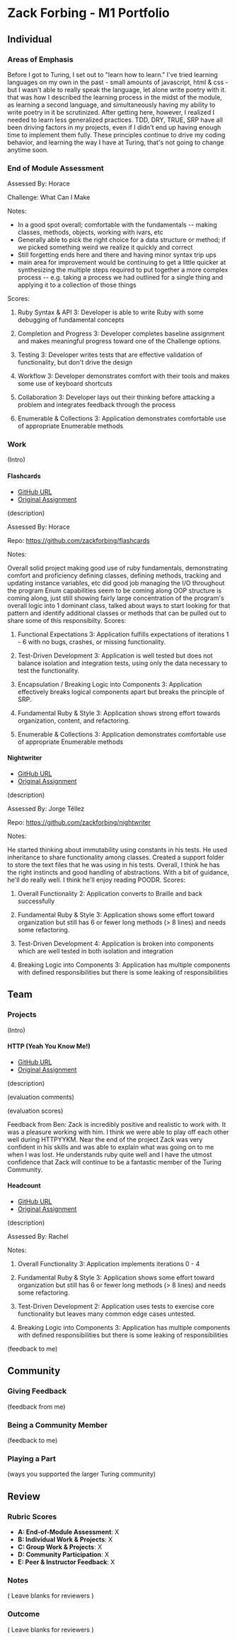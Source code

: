 # Zack Forbing - M1 Portfolio

## Individual

### Areas of Emphasis

Before I got to Turing, I set out to "learn how to learn." I've tried learning languages on my own in the past - small amounts of javascript, html & css - but I wasn't able to really speak the language, let alone write poetry with it. that was how I described the learning process in the midst of the module, as learning a second language, and simultaneously having my ability to write poetry in it be scrutinized.
After getting here, however, I realized I needed to learn less generalized practices. TDD, DRY, TRUE, SRP have all been driving factors in my projects, even if I didn't end up having enough time to implement them fully. These principles continue to drive my coding behavior, and learning the way I have at Turing, that's not going to change anytime soon.

### End of Module Assessment

Assessed By: Horace

Challenge: What Can I Make

Notes:

* In a good spot overall; comfortable with the fundamentals -- making classes, methods, objects,
working with ivars, etc
* Generally able to pick the right choice for a data structure or method; if we picked something weird
we realize it quickly and correct
* Still forgetting ends here and there and having minor syntax trip ups
* main area for improvement would be continuing to get a little quicker at synthesizing the multiple steps
required to put together a more complex process -- e.g. taking a process we had outlined for a single thing
and applying it to a collection of those things

Scores:

1. Ruby Syntax & API
  3: Developer is able to write Ruby with some debugging of fundamental concepts

2. Completion and Progress
  3: Developer completes baseline assignment and makes meaningful progress toward one of the Challenge options.

3. Testing
  3: Developer writes tests that are effective validation of functionality, but don't drive the design

4. Workflow
  3: Developer demonstrates comfort with their tools and makes some use of keyboard shortcuts

5. Collaboration
  3: Developer lays out their thinking before attacking a problem and integrates feedback through the process

6. Enumerable & Collections
  3: Application demonstrates comfortable use of appropriate Enumerable methods

### Work

(Intro)

#### Flashcards

* [GitHub URL](https://github.com/zackforbing/flashcards)
* [Original Assignment](https://github.com/turingschool/curriculum/blob/master/source/projects/flashcards.markdown)

(description)

Assessed By: Horace

Repo: https://github.com/zackforbing/flashcards

Notes:

Overall solid project making good use of ruby fundamentals, demonstrating comfort and proficiency defining classes, defining methods, tracking and updating instance variables, etc
did good job managing the I/O throughout the program
Enum capabilities seem to be coming along
OOP structure is coming along, just still showing fairly large concentration of the program's overall logic into 1 dominant class, talked about ways to start looking for that pattern and identify additional classes or methods that can be pulled out to share some of this responsibilty.
Scores:

1. Functional Expectations
  3: Application fulfills expectations of iterations 1 - 6 with no bugs, crashes, or missing functionality.

2. Test-Driven Development
  3: Application is well tested but does not balance isolation and integration tests, using only the data necessary to test the functionality.

3. Encapsulation / Breaking Logic into Components
  3: Application effectively breaks logical components apart but breaks the principle of SRP.

4. Fundamental Ruby & Style
  3: Application shows strong effort towards organization, content, and refactoring.

5. Enumerable & Collections
  3: Application demonstrates comfortable use of appropriate Enumerable methods

#### Nightwriter

* [GitHub URL](https://github.com/zackforbing/nightwriter)
* [Original Assignment](https://github.com/turingschool/curriculum/blob/master/source/projects/night_writer.markdown)

(description)

Assessed By: Jorge Téllez

Repo: https://github.com/zackforbing/nightwriter

Notes:

He started thinking about immutability using constants in his tests.
He used inheritance to share functionality among classes.
Created a support folder to store the text files that he was using in his tests.
Overall, I think he has the right instincts and good handling of abstractions. With a bit of guidance, he'll do really well. I think he'll enjoy reading POODR.
Scores:

1. Overall Functionality
  2: Application converts to Braille and back successfully

2. Fundamental Ruby & Style
  3: Application shows some effort toward organization but still has 6 or fewer long methods (> 8 lines) and needs some refactoring.

3. Test-Driven Development
  4: Application is broken into components which are well tested in both isolation and integration

4. Breaking Logic into Components
  3: Application has multiple components with defined responsibilities but there is some leaking of responsibilities

## Team

### Projects

(Intro)

#### HTTP (Yeah You Know Me!)

* [GitHub URL](https://github.com/bfpepper/HTTP)
* [Original Assignment](https://github.com/turingschool/curriculum/blob/master/source/projects/http_yeah_you_know_me.markdown)

(description)

(evaluation comments)

(evaluation scores)

Feedback from Ben:
Zack is incredibly positive and realistic to work with. It was a pleasure working with him.  I think we were able to play off each other well during HTTPYYKM.  Near the end of the project Zack was very confident in his skills and was able to explain what was going on to me when I was lost. He understands ruby quite well and I have the utmost confidence that Zack will continue to be a fantastic member of the Turing Community.

#### Headcount

* [GitHub URL](https://github.com/twhitinger/headcount)
* [Original Assignment](https://github.com/turingschool/curriculum/blob/master/source/projects/headcount.markdown)

(description)

Assessed By: Rachel

Notes:

1. Overall Functionality
  3: Application implements iterations 0 - 4

2. Fundamental Ruby & Style
  3: Application shows some effort toward organization but still has 6 or fewer long methods (> 8 lines) and needs some refactoring.

3. Test-Driven Development
  2: Application uses tests to exercise core functionality but leaves many common edge cases untested.

4. Breaking Logic into Components
  3: Application has multiple components with defined responsibilities but there is some leaking of responsibilities

(feedback to me)

## Community

### Giving Feedback

(feedback from me)

### Being a Community Member

(feedback to me)

### Playing a Part

(ways you supported the larger Turing community)

## Review

### Rubric Scores

* **A: End-of-Module Assessment**: X
* **B: Individual Work & Projects**: X
* **C: Group Work & Projects**: X
* **D: Community Participation**: X
* **E: Peer & Instructor Feedback**: X

### Notes

( Leave blanks for reviewers )

### Outcome

( Leave blanks for reviewers )
